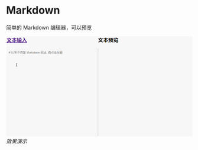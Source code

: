 # Markdown  

简单的 Markdown 编辑器，可以预览  

![image](https://github.com/NiceFreak/Markdown/blob/master/rec.gif)<br>*效果演示*
